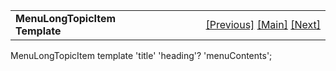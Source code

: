 ---
---
<table width="100%" data-border="0" data-cellspacing="0"
data-cellpadding="3" data-bgcolor="#C0C0C0">
<colgroup>
<col style="width: 50%" />
<col style="width: 50%" />
</colgroup>
<tbody>
<tr>
<td style="text-align: left;"><strong>MenuLongTopicItem Template<br />
</strong></td>
<td style="text-align: right;"><a
href="menuitemtemplate.html">[Previous]</a> <a
href="generalintroduction.html">[Main]</a> <a
href="menutopicitemtemplate.html">[Next]</a></td>
</tr>
</tbody>
</table>

  
MenuLongTopicItem template 'title' 'heading'? 'menuContents';   
  
